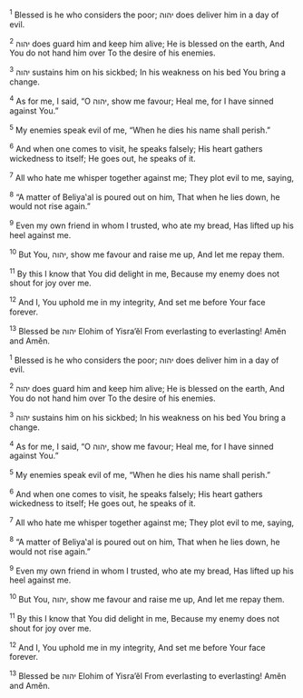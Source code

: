 <sup>1</sup> Blessed is he who considers the poor; יהוה does deliver him in a day of evil.

<sup>2</sup> יהוה does guard him and keep him alive; He is blessed on the earth, And You do not hand him over To the desire of his enemies.

<sup>3</sup> יהוה sustains him on his sickbed; In his weakness on his bed You bring a change.

<sup>4</sup> As for me, I said, “O יהוה, show me favour; Heal me, for I have sinned against You.”

<sup>5</sup> My enemies speak evil of me, “When he dies his name shall perish.”

<sup>6</sup> And when one comes to visit, he speaks falsely; His heart gathers wickedness to itself; He goes out, he speaks of it.

<sup>7</sup> All who hate me whisper together against me; They plot evil to me, saying,

<sup>8</sup> “A matter of Beliya‛al is poured out on him, That when he lies down, he would not rise again.”

<sup>9</sup> Even my own friend in whom I trusted, who ate my bread, Has lifted up his heel against me.

<sup>10</sup> But You, יהוה, show me favour and raise me up, And let me repay them.

<sup>11</sup> By this I know that You did delight in me, Because my enemy does not shout for joy over me.

<sup>12</sup> And I, You uphold me in my integrity, And set me before Your face forever.

<sup>13</sup> Blessed be יהוה Elohim of Yisra’ĕl From everlasting to everlasting! Amĕn and Amĕn.

<sup>1</sup> Blessed is he who considers the poor; יהוה does deliver him in a day of evil.

<sup>2</sup> יהוה does guard him and keep him alive; He is blessed on the earth, And You do not hand him over To the desire of his enemies.

<sup>3</sup> יהוה sustains him on his sickbed; In his weakness on his bed You bring a change.

<sup>4</sup> As for me, I said, “O יהוה, show me favour; Heal me, for I have sinned against You.”

<sup>5</sup> My enemies speak evil of me, “When he dies his name shall perish.”

<sup>6</sup> And when one comes to visit, he speaks falsely; His heart gathers wickedness to itself; He goes out, he speaks of it.

<sup>7</sup> All who hate me whisper together against me; They plot evil to me, saying,

<sup>8</sup> “A matter of Beliya‛al is poured out on him, That when he lies down, he would not rise again.”

<sup>9</sup> Even my own friend in whom I trusted, who ate my bread, Has lifted up his heel against me.

<sup>10</sup> But You, יהוה, show me favour and raise me up, And let me repay them.

<sup>11</sup> By this I know that You did delight in me, Because my enemy does not shout for joy over me.

<sup>12</sup> And I, You uphold me in my integrity, And set me before Your face forever.

<sup>13</sup> Blessed be יהוה Elohim of Yisra’ĕl From everlasting to everlasting! Amĕn and Amĕn.

